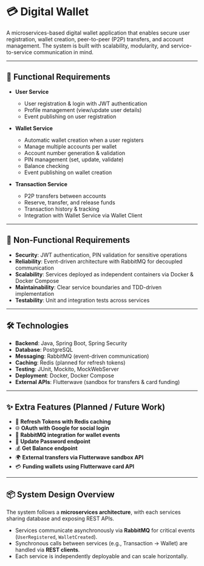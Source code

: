 # 💳 Digital Wallet

A microservices-based digital wallet application that enables secure user registration, wallet creation, peer-to-peer (P2P) transfers, and account management. The system is built with scalability, modularity, and service-to-service communication in mind.

---

## 🚀 Functional Requirements

* **User Service**

    * User registration & login with JWT authentication
    * Profile management (view/update user details)
    * Event publishing on user registration

* **Wallet Service**

    * Automatic wallet creation when a user registers
    * Manage multiple accounts per wallet
    * Account number generation & validation
    * PIN management (set, update, validate)
    * Balance checking
    * Event publishing on wallet creation

* **Transaction Service**

    * P2P transfers between accounts
    * Reserve, transfer, and release funds
    * Transaction history & tracking
    * Integration with Wallet Service via Wallet Client

---

## 📐 Non-Functional Requirements

* **Security**: JWT authentication, PIN validation for sensitive operations
* **Reliability**: Event-driven architecture with RabbitMQ for decoupled communication
* **Scalability**: Services deployed as independent containers via Docker & Docker Compose
* **Maintainability**: Clear service boundaries and TDD-driven implementation
* **Testability**: Unit and integration tests across services

---

## 🛠️ Technologies

* **Backend**: Java, Spring Boot, Spring Security
* **Database**: PostgreSQL
* **Messaging**: RabbitMQ (event-driven communication)
* **Caching**: Redis (planned for refresh tokens)
* **Testing**: JUnit, Mockito, MockWebServer
* **Deployment**: Docker, Docker Compose
* **External APIs**: Flutterwave (sandbox for transfers & card funding)

---

## ✨ Extra Features (Planned / Future Work)

* 🔄 **Refresh Tokens with Redis caching**
* 🌐 **OAuth with Google for social login**
* 🐇 **RabbitMQ integration for wallet events**
* 🔑 **Update Password endpoint**
* 💰 **Get Balance endpoint**
* 🌍 **External transfers via Flutterwave sandbox API**
* 💳 **Funding wallets using Flutterwave card API**

---

## 📦 System Design Overview

The system follows a **microservices architecture**, with each services sharing database and exposing REST APIs.

* Services communicate asynchronously via **RabbitMQ** for critical events (`UserRegistered`, `WalletCreated`).
* Synchronous calls between services (e.g., Transaction → Wallet) are handled via **REST clients**.
* Each service is independently deployable and can scale horizontally.

